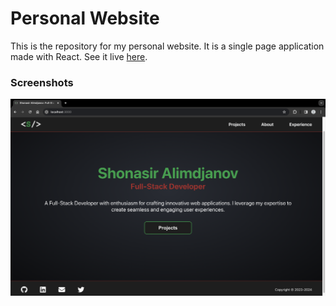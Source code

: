 # Personal Website

This is the repository for my personal website. It is a single page application made with React. See it live [here](https://salimdjanov.github.io).

### Screenshots

![](./screenshots/Home.png)
